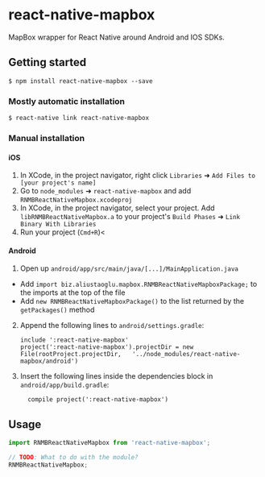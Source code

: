 # react-native-mapbox

MapBox wrapper for React Native around Android and IOS SDKs.

## Getting started

`$ npm install react-native-mapbox --save`

### Mostly automatic installation

`$ react-native link react-native-mapbox`

### Manual installation


#### iOS

1. In XCode, in the project navigator, right click `Libraries` ➜ `Add Files to [your project's name]`
2. Go to `node_modules` ➜ `react-native-mapbox` and add `RNMBReactNativeMapbox.xcodeproj`
3. In XCode, in the project navigator, select your project. Add `libRNMBReactNativeMapbox.a` to your project's `Build Phases` ➜ `Link Binary With Libraries`
4. Run your project (`Cmd+R`)<

#### Android

1. Open up `android/app/src/main/java/[...]/MainApplication.java`
  - Add `import biz.aliustaoglu.mapbox.RNMBReactNativeMapboxPackage;` to the imports at the top of the file
  - Add `new RNMBReactNativeMapboxPackage()` to the list returned by the `getPackages()` method
2. Append the following lines to `android/settings.gradle`:
  	```
  	include ':react-native-mapbox'
  	project(':react-native-mapbox').projectDir = new File(rootProject.projectDir, 	'../node_modules/react-native-mapbox/android')
  	```
3. Insert the following lines inside the dependencies block in `android/app/build.gradle`:
  	```
      compile project(':react-native-mapbox')
  	```


## Usage
```javascript
import RNMBReactNativeMapbox from 'react-native-mapbox';

// TODO: What to do with the module?
RNMBReactNativeMapbox;
```
